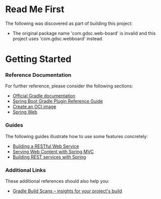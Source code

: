 # Read Me First
The following was discovered as part of building this project:

* The original package name 'com.gdsc.web-board' is invalid and this project uses 'com.gdsc.webboard' instead.

# Getting Started

### Reference Documentation
For further reference, please consider the following sections:

* [Official Gradle documentation](https://docs.gradle.org)
* [Spring Boot Gradle Plugin Reference Guide](https://docs.spring.io/spring-boot/docs/3.0.10/gradle-plugin/reference/html/)
* [Create an OCI image](https://docs.spring.io/spring-boot/docs/3.0.10/gradle-plugin/reference/html/#build-image)
* [Spring Web](https://docs.spring.io/spring-boot/docs/3.0.10/reference/htmlsingle/index.html#web)

### Guides
The following guides illustrate how to use some features concretely:

* [Building a RESTful Web Service](https://spring.io/guides/gs/rest-service/)
* [Serving Web Content with Spring MVC](https://spring.io/guides/gs/serving-web-content/)
* [Building REST services with Spring](https://spring.io/guides/tutorials/rest/)

### Additional Links
These additional references should also help you:

* [Gradle Build Scans – insights for your project's build](https://scans.gradle.com#gradle)

